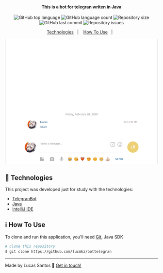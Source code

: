 <h4 align="center">
  This is a bot for telegran writen in Java
</h4>
<p align="center">
  <img alt="GitHub top language" src="https://img.shields.io/github/languages/top/lucmkz/bottelegran.svg">

  <img alt="GitHub language count" src="https://img.shields.io/github/languages/count/lucmkz/bottelegrans.svg">

  <img alt="Repository size" src="https://img.shields.io/github/languages/code-size/lucmkz/bottelegran.svg">
  
  <img alt="GitHub last commit" src="https://img.shields.io/github/last-commit/lucmkz/bottelegran.svg">

  <img alt="Repository issues" src="https://img.shields.io/github/issues/lucmkz/bottelegran.svg">

</p>

<p align="center">
  <a href="#rocket-technologies">Technologies</a>&nbsp;&nbsp;&nbsp;|&nbsp;&nbsp;&nbsp;
  <a href="#information_source-how-to-use">How To Use</a>&nbsp;&nbsp;&nbsp;|&nbsp;&nbsp;&nbsp;
</p>

  ![App Screenshot](demo/demons.gif)


## :rocket: Technologies

This project was developed just for study with the technologies:

-  [TelegranBot](https://core.telegram.org/botsg/)
-  [Java](https://www.java.com/pt_BR/)
-  [IntelliJ IDE](https://www.jetbrains.com/idea/)

## :information_source: How To Use

To clone and run this application, you'll need [Git](https://git-scm.com), Java SDK

```bash
# Clone this repository
$ git clone https://github.com/lucmkz/bottelegran

```



---

Made by Lucas Santos :wave: [Get in touch!](https://www.linkedin.com/in/lucasmk/)
